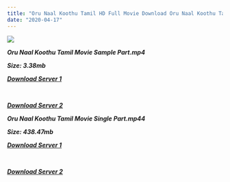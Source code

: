 ```yaml
---
title: "Oru Naal Koothu Tamil HD Full Movie Download Oru Naal Koothu Tamil HD Movie Download"
date: "2020-04-17"
---
```


![](https://images.moviebuff.com/56b166c1-46fc-455d-aa76-6aea8cef68e0?w=1000)

**_Oru Naal Koothu Tamil Movie Sample Part.mp4_**

**_Size: 3.38mb_**

**_[Download Server 1](http://dl2.tamilsrca.xyz/load/2016/Oru{2fcca7f3eb37873f37db349ec051a8a2ca8665ef95d92bbb099fe2eda7827782}20Naal{2fcca7f3eb37873f37db349ec051a8a2ca8665ef95d92bbb099fe2eda7827782}20Koothu/Oru{2fcca7f3eb37873f37db349ec051a8a2ca8665ef95d92bbb099fe2eda7827782}20Naal{2fcca7f3eb37873f37db349ec051a8a2ca8665ef95d92bbb099fe2eda7827782}20Koothu{2fcca7f3eb37873f37db349ec051a8a2ca8665ef95d92bbb099fe2eda7827782}20(2016){2fcca7f3eb37873f37db349ec051a8a2ca8665ef95d92bbb099fe2eda7827782}20HDRip{2fcca7f3eb37873f37db349ec051a8a2ca8665ef95d92bbb099fe2eda7827782}20Sample{2fcca7f3eb37873f37db349ec051a8a2ca8665ef95d92bbb099fe2eda7827782}20HD.mp4)_**

**_[  
](http://dl2.tamilsrca.xyz/load/2016/Oru{2fcca7f3eb37873f37db349ec051a8a2ca8665ef95d92bbb099fe2eda7827782}20Naal{2fcca7f3eb37873f37db349ec051a8a2ca8665ef95d92bbb099fe2eda7827782}20Koothu/Oru{2fcca7f3eb37873f37db349ec051a8a2ca8665ef95d92bbb099fe2eda7827782}20Naal{2fcca7f3eb37873f37db349ec051a8a2ca8665ef95d92bbb099fe2eda7827782}20Koothu{2fcca7f3eb37873f37db349ec051a8a2ca8665ef95d92bbb099fe2eda7827782}20(2016){2fcca7f3eb37873f37db349ec051a8a2ca8665ef95d92bbb099fe2eda7827782}20HDRip{2fcca7f3eb37873f37db349ec051a8a2ca8665ef95d92bbb099fe2eda7827782}20Sample{2fcca7f3eb37873f37db349ec051a8a2ca8665ef95d92bbb099fe2eda7827782}20HD.mp4)_**

**_[Download Server 2](http://dl2.tamilsrca.xyz/load/2016/Oru{2fcca7f3eb37873f37db349ec051a8a2ca8665ef95d92bbb099fe2eda7827782}20Naal{2fcca7f3eb37873f37db349ec051a8a2ca8665ef95d92bbb099fe2eda7827782}20Koothu/Oru{2fcca7f3eb37873f37db349ec051a8a2ca8665ef95d92bbb099fe2eda7827782}20Naal{2fcca7f3eb37873f37db349ec051a8a2ca8665ef95d92bbb099fe2eda7827782}20Koothu{2fcca7f3eb37873f37db349ec051a8a2ca8665ef95d92bbb099fe2eda7827782}20(2016){2fcca7f3eb37873f37db349ec051a8a2ca8665ef95d92bbb099fe2eda7827782}20HDRip{2fcca7f3eb37873f37db349ec051a8a2ca8665ef95d92bbb099fe2eda7827782}20Sample{2fcca7f3eb37873f37db349ec051a8a2ca8665ef95d92bbb099fe2eda7827782}20HD.mp4)_**

**_Oru Naal Koothu Tamil Movie Single Part.mp44_**

**_Size: 438.47mb_**

**_[Download Server 1](http://dl2.tamilsrca.xyz/load/2016/Oru{2fcca7f3eb37873f37db349ec051a8a2ca8665ef95d92bbb099fe2eda7827782}20Naal{2fcca7f3eb37873f37db349ec051a8a2ca8665ef95d92bbb099fe2eda7827782}20Koothu/Oru{2fcca7f3eb37873f37db349ec051a8a2ca8665ef95d92bbb099fe2eda7827782}20Naal{2fcca7f3eb37873f37db349ec051a8a2ca8665ef95d92bbb099fe2eda7827782}20Koothu{2fcca7f3eb37873f37db349ec051a8a2ca8665ef95d92bbb099fe2eda7827782}20(2016){2fcca7f3eb37873f37db349ec051a8a2ca8665ef95d92bbb099fe2eda7827782}20HDRip{2fcca7f3eb37873f37db349ec051a8a2ca8665ef95d92bbb099fe2eda7827782}20HD.mp4)_**

**_[  
](http://dl2.tamilsrca.xyz/load/2016/Oru{2fcca7f3eb37873f37db349ec051a8a2ca8665ef95d92bbb099fe2eda7827782}20Naal{2fcca7f3eb37873f37db349ec051a8a2ca8665ef95d92bbb099fe2eda7827782}20Koothu/Oru{2fcca7f3eb37873f37db349ec051a8a2ca8665ef95d92bbb099fe2eda7827782}20Naal{2fcca7f3eb37873f37db349ec051a8a2ca8665ef95d92bbb099fe2eda7827782}20Koothu{2fcca7f3eb37873f37db349ec051a8a2ca8665ef95d92bbb099fe2eda7827782}20(2016){2fcca7f3eb37873f37db349ec051a8a2ca8665ef95d92bbb099fe2eda7827782}20HDRip{2fcca7f3eb37873f37db349ec051a8a2ca8665ef95d92bbb099fe2eda7827782}20HD.mp4)_**

**_[Download Server 2](http://dl2.tamilsrca.xyz/load/2016/Oru{2fcca7f3eb37873f37db349ec051a8a2ca8665ef95d92bbb099fe2eda7827782}20Naal{2fcca7f3eb37873f37db349ec051a8a2ca8665ef95d92bbb099fe2eda7827782}20Koothu/Oru{2fcca7f3eb37873f37db349ec051a8a2ca8665ef95d92bbb099fe2eda7827782}20Naal{2fcca7f3eb37873f37db349ec051a8a2ca8665ef95d92bbb099fe2eda7827782}20Koothu{2fcca7f3eb37873f37db349ec051a8a2ca8665ef95d92bbb099fe2eda7827782}20(2016){2fcca7f3eb37873f37db349ec051a8a2ca8665ef95d92bbb099fe2eda7827782}20HDRip{2fcca7f3eb37873f37db349ec051a8a2ca8665ef95d92bbb099fe2eda7827782}20HD.mp4)_**
